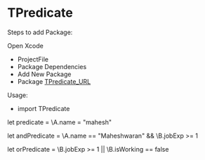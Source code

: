 # TPredicate

Steps to add Package:

Open Xcode
 - ProjectFile
 - Package Dependencies
 - Add New Package
 -  Package [TPredicate_URL](https://github.com/maheshwaran01m/TPredicate)

Usage:
 - import TPredicate

let predicate = \A.name = "mahesh"

let andPredicate = \A.name == "Maheshwaran" && \B.jobExp >= 1

let orPredicate = \B.jobExp >= 1 || \B.isWorking == false
